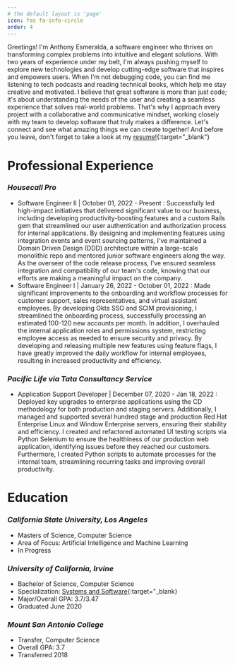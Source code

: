 ```yaml
---
# the default layout is 'page'
icon: fas fa-info-circle
order: 4
---
```

 Greetings! I'm Anthony Esmeralda, a software engineer who thrives on transforming complex problems into intuitive and elegant solutions. With two years of experience under my belt, I'm always pushing myself to explore new technologies and develop cutting-edge software that inspires and empowers users. When I'm not debugging code, you can find me listening to tech podcasts and reading technical books, which help me stay creative and motivated. I believe that great software is more than just code; it's about understanding the needs of the user and creating a seamless experience that solves real-world problems. That's why I approach every project with a collaborative and communicative mindset, working closely with my team to develop software that truly makes a difference. Let's connect and see what amazing things we can create together! And before you leave, don't forget to take a look at my [resume!](https://docs.google.com/document/d/1mvTkW5rKDdkjTr9YzWJ9Q0veQT3L_rix/edit?usp=sharing&ouid=105487017319620066781&rtpof=true&sd=true){:target="_blank"}

# Professional Experience
### <i>Housecall Pro</i>
- Software Engineer II | October 01, 2022 - Present
  : Successfully led high-impact initiatives that delivered significant value to our business, including developing productivity-boosting features and a custom Rails gem that streamlined our user authentication and authorization process for internal applications. By designing and implementing features using integration events and event sourcing patterns, I've maintained a Domain Driven Design (DDD) architecture within a large-scale monolithic repo and mentored junior software engineers along the way. As the overseer of the code release process, I've ensured seamless integration and compatibility of our team's code, knowing that our efforts are making a meaningful impact on the company.
- Software Engineer I | January 26, 2022 - October 01, 2022
  : Made significant improvements to the onboarding and workflow processes for customer support, sales representatives, and virtual assistant employees. By developing Okta SSO and SCIM provisioning, I streamlined the onboarding process, successfully processing an estimated 100-120 new accounts per month. In addition, I overhauled the internal application roles and permissions system, restricting employee access as needed to ensure security and privacy. By developing and releasing multiple new features using feature flags, I have greatly improved the daily workflow for internal employees, resulting in increased productivity and efficiency.

### <i>Pacific Life via Tata Consultancy Service</i>
- Application Support Developer | December 07, 2020 - Jan 18, 2022
  : Deployed key upgrades to enterprise applications using the CD methodology for both production and staging servers. Additionally, I managed and supported several hundred stage and production Red Hat Enterprise Linux and Window Enterprise servers, ensuring their stability and efficiency. I created and refactored automated UI testing scripts via Python Selenium to ensure the healthiness of our production web application, identifying issues before they reached our customers. Furthermore, I created Python scripts to automate processes for the internal team, streamlining recurring tasks and improving overall productivity.

# Education
### <i>California State University, Los Angeles</i>
- Masters of Science, Computer Science 
- Area of Focus: Artificial Intelligence and Machine Learning
- In Progress

### <i>University of California, Irvine</i>
- Bachelor of Science, Computer Science
- Specialization: [Systems and Software](https://catalogue.uci.edu/donaldbrenschoolofinformationandcomputersciences/departmentofcomputerscience/computerscience_bs/){:target="_blank} 
- Major/Overall GPA: 3.7/3.47
- Graduated June 2020

### <i>Mount San Antonio College</i>
- Transfer, Computer Science 
- Overall GPA: 3.7
- Transferred 2018